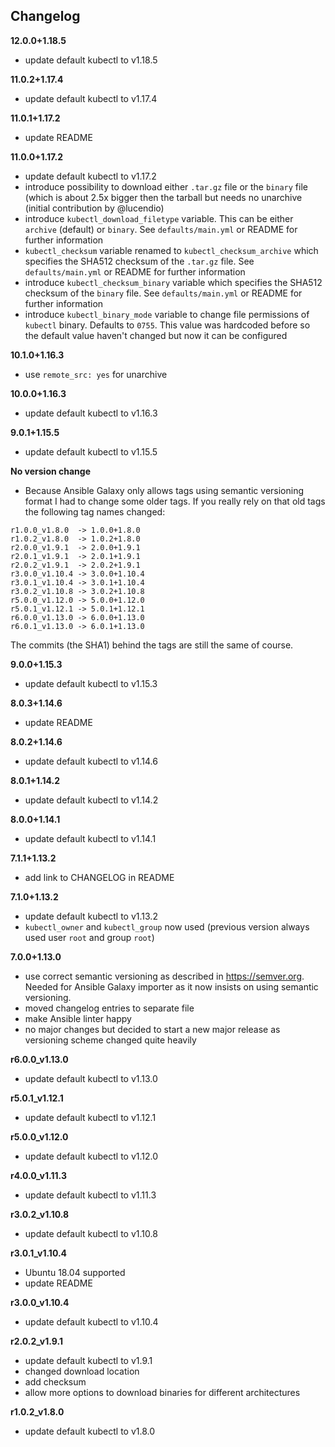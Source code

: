 Changelog
---------

**12.0.0+1.18.5**

- update default kubectl to v1.18.5

**11.0.2+1.17.4**

- update default kubectl to v1.17.4

**11.0.1+1.17.2**

- update README

**11.0.0+1.17.2**

- update default kubectl to v1.17.2
- introduce possibility to download either `.tar.gz` file or the `binary` file (which is about 2.5x bigger then the tarball but needs no unarchive (initial contribution by @lucendio)
- introduce `kubectl_download_filetype` variable. This can be either `archive` (default) or `binary`. See `defaults/main.yml` or README for further information
- `kubectl_checksum` variable renamed to `kubectl_checksum_archive` which specifies the SHA512 checksum of the `.tar.gz` file. See `defaults/main.yml` or README for further information
- introduce `kubectl_checksum_binary` variable which specifies the SHA512 checksum of the `binary` file. See `defaults/main.yml` or README for further information
- introduce `kubectl_binary_mode` variable to change file permissions of `kubectl` binary. Defaults to `0755`. This value was hardcoded before so the default value haven't changed but now it can be configured

**10.1.0+1.16.3**

- use `remote_src: yes` for unarchive

**10.0.0+1.16.3**

- update default kubectl to v1.16.3

**9.0.1+1.15.5**

- update default kubectl to v1.15.5

**No version change**

- Because Ansible Galaxy only allows tags using semantic versioning format I had to change some older tags. If you really rely on that old tags the following tag names changed:

```
r1.0.0_v1.8.0  -> 1.0.0+1.8.0
r1.0.2_v1.8.0  -> 1.0.2+1.8.0
r2.0.0_v1.9.1  -> 2.0.0+1.9.1
r2.0.1_v1.9.1  -> 2.0.1+1.9.1
r2.0.2_v1.9.1  -> 2.0.2+1.9.1
r3.0.0_v1.10.4 -> 3.0.0+1.10.4
r3.0.1_v1.10.4 -> 3.0.1+1.10.4
r3.0.2_v1.10.8 -> 3.0.2+1.10.8
r5.0.0_v1.12.0 -> 5.0.0+1.12.0
r5.0.1_v1.12.1 -> 5.0.1+1.12.1
r6.0.0_v1.13.0 -> 6.0.0+1.13.0
r6.0.1_v1.13.0 -> 6.0.1+1.13.0
```

The commits (the SHA1) behind the tags are still the same of course.

**9.0.0+1.15.3**

- update default kubectl to v1.15.3

**8.0.3+1.14.6**

- update README

**8.0.2+1.14.6**

- update default kubectl to v1.14.6

**8.0.1+1.14.2**

- update default kubectl to v1.14.2

**8.0.0+1.14.1**

- update default kubectl to v1.14.1

**7.1.1+1.13.2**

- add link to CHANGELOG in README

**7.1.0+1.13.2**

- update default kubectl to v1.13.2
- `kubectl_owner` and `kubectl_group` now used (previous version always used user `root` and group `root`)

**7.0.0+1.13.0**

- use correct semantic versioning as described in https://semver.org. Needed for Ansible Galaxy importer as it now insists on using semantic versioning.
- moved changelog entries to separate file
- make Ansible linter happy
- no major changes but decided to start a new major release as versioning scheme changed quite heavily

**r6.0.0_v1.13.0**

- update default kubectl to v1.13.0

**r5.0.1_v1.12.1**

- update default kubectl to v1.12.1

**r5.0.0_v1.12.0**

- update default kubectl to v1.12.0

**r4.0.0_v1.11.3**

- update default kubectl to v1.11.3

**r3.0.2_v1.10.8**

- update default kubectl to v1.10.8

**r3.0.1_v1.10.4**

- Ubuntu 18.04 supported
- update README

**r3.0.0_v1.10.4**

- update default kubectl to v1.10.4

**r2.0.2_v1.9.1**

- update default kubectl to v1.9.1
- changed download location
- add checksum
- allow more options to download binaries for different architectures

**r1.0.2_v1.8.0**

- update default kubectl to v1.8.0

